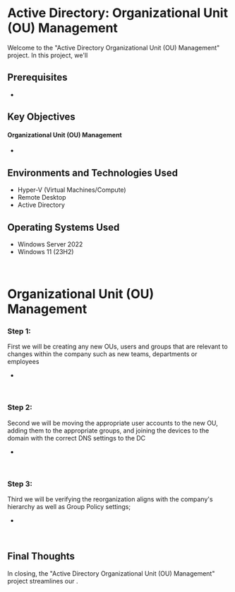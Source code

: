 <h1> Active Directory: Organizational Unit (OU) Management </h1>


<p>Welcome to the "Active Directory Organizational Unit (OU) Management" project. In this project, we'll  </p>

<h2>Prerequisites</h2>

- <a> </a>

<h2>Key Objectives</h2>

<h4>Organizational Unit (OU) Management</h4>

-  

<h2>Environments and Technologies Used</h2>

- Hyper-V (Virtual Machines/Compute)
- Remote Desktop
- Active Directory

<h2>Operating Systems Used </h2>

- Windows Server 2022
- Windows 11 (23H2)


<br>



<h1>Organizational Unit (OU) Management</h1>

<h3>Step 1: </h3>
<p>First we will be creating any new OUs, users and groups that are relevant to changes within the company such as new teams, departments or employees </p>

- 

<br>


<h3>Step 2: </h3>
<p>Second we will be moving the appropriate user accounts to the new OU, adding them to the appropriate groups, and joining the devices to the domain with the correct DNS settings to the DC </p>

- 

<br>


<h3>Step 3: </h3>
<p>Third we will be verifying the reorganization aligns with the company's hierarchy as well as Group Policy settings;  </p>

- 

<br>



<h2> Final Thoughts </h2>

<p> In closing, the "Active Directory Organizational Unit (OU) Management" project streamlines our  .</p>

